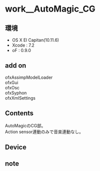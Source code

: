 # work__AutoMagic_CG #

## 環境 ##
*	OS X El Capitan(10.11.6)
*	Xcode : 7.2
*	oF : 0.9.0

## add on ##
ofxAssimpModelLoader  
ofxGui  
ofxOsc  
ofxSyphon  
ofxXmlSettings  

## Contents ##
AutoMagicのCG部。  
Action sensor連動のみで音楽連動なし。

## Device ##


## note ##






